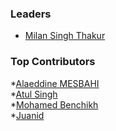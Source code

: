 ### Leaders

* [Milan Singh Thakur](mailto:milan@owasp.org)

### Top Contributors
*[Alaeddine MESBAHI](https://www.linkedin.com/in/alaeddine-mesbahi-2608681a/)</br>
*[Atul Singh](https://www.linkedin.com/in/kunwaratulhax0r/)</br>
*[Mohamed Benchikh](https://www.linkedin.com/in/mohamedbenchikh/)</br>
*[Juanid]()
